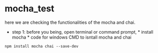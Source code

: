 # mocha_test
here we are checking the functionalities of the mocha and chai.

* step 1: before you being, open terminal or command prompt,
        * install mocha 
        * code for windows CMD to isntall mocha and chai

```npm install mocha chai --save-dev```
